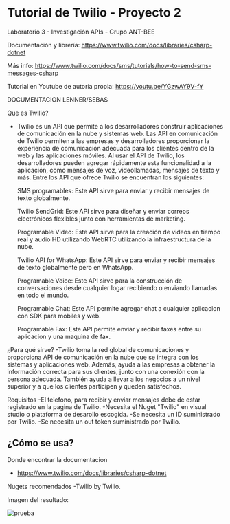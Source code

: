 # Tutorial de Twilio - Proyecto 2
Laboratorio 3 - Investigación APIs - Grupo ANT-BEE

Documentación y librería: https://www.twilio.com/docs/libraries/csharp-dotnet

Más info: https://www.twilio.com/docs/sms/tutorials/how-to-send-sms-messages-csharp

Tutorial en Youtube de autoría propia: https://youtu.be/YGzwAY9V-fY




DOCUMENTACION LENNER/SEBAS

Que es Twilio?
- Twilio es un API que permite a los desarrolladores construir aplicaciones de comunicación en la nube y sistemas web.  Las API en comunicación de Twilio permiten a las empresas y desarrolladores proporcionar la experiencia de comunicación adecuada para los clientes dentro de la web y las aplicaciones móviles. Al usar el API de Twilio, los desarrolladores pueden agregar rápidamente esta funcionalidad a la aplicación, como mensajes de voz, videollamadas, mensajes de texto y más. Entre los API que ofrece Twilio se encuentran los siguientes: 

  SMS programables: Este API sirve para enviar y recibir mensajes de texto globalmente.

  Twilio SendGrid: Este API sirve para diseñar y enviar correos electrónicos flexibles junto con herramientas de marketing.

  Programable Video: Este API sirve para la creación de videos en tiempo real y audio HD utilizando WebRTC utilizando la infraestructura    de la nube.

  Twilio API for WhatsApp: Este API sirve para enviar y recibir mensajes de texto globalmente pero en WhatsApp.

  Programable Voice: Este API sirve para la construcción de conversaciones desde cualquier logar recibiendo o enviando llamadas en todo   el mundo.

  Programable Chat: Este API permite agregar chat a cualquier aplicacion con SDK para mobiles y web.

  Programable Fax: Este API permite enviar y recibir faxes entre su aplicacion y una maquina de fax.

¿Para qué sirve?
-Twilio toma la red global de comunicaciones y proporciona API de comunicación en la nube que se integra con los sistemas y aplicaciones web. Además, ayuda a las empresas a obtener la información correcta para sus clientes, junto con una conexión con la persona adecuada. También ayuda a llevar a los negocios a un nivel superior y a que los clientes participen y queden satisfechos.

Requisitos
-El telefono, para recibir y enviar mensajes debe de estar registrado en la pagina de Twilio.
-Necesita el Nuget "Twilio" en visual studio o plataforma de desarollo escogida.
-Se necesita un ID suministrado por Twilio.
-Se necesita un out token suministrado por Twilio.

¿Cómo se usa?
-

Donde encontrar la documentacion
- https://www.twilio.com/docs/libraries/csharp-dotnet

Nugets recomendados
-Twilio by Twilio.


Imagen del resultado:

![prueba](https://user-images.githubusercontent.com/47118987/59235571-34a0c580-8baf-11e9-8539-dda68d806f58.jpg)
